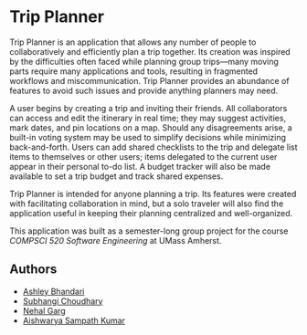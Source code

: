 # Trip Planner
Trip Planner is an application that allows any number of people to collaboratively and efficiently plan a trip together. Its creation was inspired by the difficulties often faced while planning group trips—many moving parts require many applications and tools, resulting in fragmented workflows and miscommunication. Trip Planner provides an abundance of features to avoid such issues and provide anything planners may need.

A user begins by creating a trip and inviting their friends. All collaborators can access and edit the itinerary in real time; they may suggest activities, mark dates, and pin locations on a map. Should any disagreements arise, a built-in voting system may be used to simplify decisions while minimizing back-and-forth. Users can add shared checklists to the trip and delegate list items to themselves or other users; items delegated to the current user appear in their personal to-do list. A budget tracker will also be made available to set a trip budget and track shared expenses.

Trip Planner is intended for anyone planning a trip. Its features were created with facilitating collaboration in mind, but a solo traveler will also find the application useful in keeping their planning centralized and well-organized.

This application was built as a semester-long group project for the course *COMPSCI 520 Software Engineering* at UMass Amherst.

## Authors
- [Ashley Bhandari](https://github.com/ashleybhandari)
- [Subhangi Choudhary](https://github.com/subhangi2731)
- [Nehal Garg](https://github.com/nehalgarg03)
- [Aishwarya Sampath Kumar](https://github.com/aishwarya-vr04)

